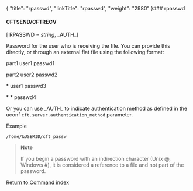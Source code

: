 {
    "title": "rpasswd",
    "linkTitle": "rpasswd",
    "weight": "2980"
}### rpasswd

#### CFTSEND/CFTRECV

\[ RPASSWD = *string*, \_AUTH\_\]

Password for the user who is receiving the file. You can provide this directly, or through an external flat file using the following format:

part1 user1 passwd1

part2 user2 passwd2

\* user1 passwd3

\* \* passwd4

Or you can use \_AUTH\_ to indicate authentication method as defined in the uconf `cft.server.authentication_method` parameter.

Example

`/home/&USERID/cft_passw`

> **Note**
>
> If you begin a password with an indirection character (Unix @, Windows #), it is considered a reference to a file and not part of the password.

[Return to Command index](../../)
